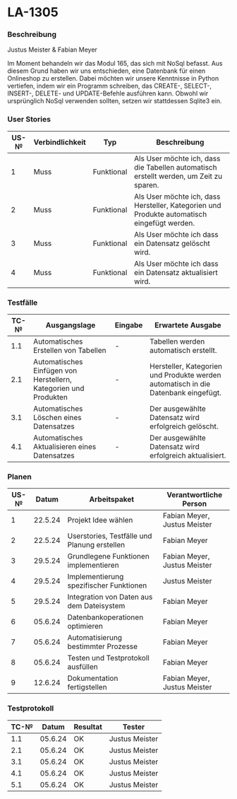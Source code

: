 # LA-1305

### Beschreibung

Justus Meister & Fabian Meyer

Im Moment behandeln wir das Modul 165, das sich mit NoSql befasst. Aus diesem Grund haben wir uns entschieden, eine Datenbank für einen Onlineshop zu erstellen. Dabei möchten wir unsere Kenntnisse in Python vertiefen, indem wir ein Programm schreiben, das CREATE-, SELECT-, INSERT-, DELETE- und UPDATE-Befehle ausführen kann. Obwohl wir ursprünglich NoSql verwenden sollten, setzen wir stattdessen Sqlite3 ein.

### User Stories

| US-№ | Verbindlichkeit | Typ        | Beschreibung                                                                                                                                                  |
| ---- | --------------- | ---------- | ------------------------------------------------------------------------------------------------------------------------------------------------------------- |
| 1    | Muss            | Funktional | Als User möchte ich, dass die Tabellen automatisch erstellt werden, um Zeit zu sparen.                                                                       |
| 2    | Muss            | Funktional | Als User möchte ich, dass Hersteller, Kategorien und Produkte automatisch eingefügt werden.                                                                  |
| 3    | Muss            | Funktional | Als User möchte ich dass ein Datensatz gelöscht wird.                                                                                                           |
| 4    | Muss            | Funktional | Als User möchte ich dass ein Datensatz aktualisiert wird.                                                                                                        |


### Testfälle

| TC-№ | Ausgangslage                                 | Eingabe                                          | Erwartete Ausgabe                               |
| ---- | -------------------------------------------- | ------------------------------------------------ | ------------------------------------------------ |
| 1.1  | Automatisches Erstellen von Tabellen           | -                                                | Tabellen werden automatisch erstellt.            |
| 2.1  | Automatisches Einfügen von Herstellern, Kategorien und Produkten | -                                              | Hersteller, Kategorien und Produkte werden automatisch in die Datenbank eingefügt. |
| 3.1  |  Automatisches Löschen eines Datensatzes                      | -                                                | Der ausgewählte Datensatz wird erfolgreich gelöscht. |
| 4.1  | Automatisches Aktualisieren eines Datensatzes                | -                                                | Der ausgewählte Datensatz wird erfolgreich aktualisiert. |



### Planen

| US-№ | Datum      | Arbeitspaket                            | Verantwortliche Person  |
| ---- | ---------- | --------------------------------------- | ----------------------- |
| 1    | 22.5.24    | Projekt Idee wählen                     | Fabian Meyer, Justus Meister |
| 2    | 22.5.24    | Userstories, Testfälle und Planung erstellen | Fabian Meyer            |
| 3    | 29.5.24      | Grundlegene Funktionen implementieren     | Fabian Meyer, Justus Meister |
| 4    | 29.5.24      | Implementierung spezifischer Funktionen   | Justus Meister          |
| 5    | 29.5.24      | Integration von Daten aus dem Dateisystem | Fabian Meyer           |
| 6    | 05.6.24      | Datenbankoperationen optimieren          | Fabian Meyer            |
| 7    | 05.6.24      | Automatisierung bestimmter Prozesse      | Fabian Meyer            |
| 8    | 05.6.24      | Testen und Testprotokoll ausfüllen       | Fabian Meyer            |
| 9    | 12.6.24      | Dokumentation fertigstellen      | Fabian Meyer, Justus Meister |

### Testprotokoll

| TC-№ | Datum   | Resultat | Tester         |
| ---- | ------- | -------- | -------------- |
| 1.1  | 05.6.24  | OK       | Justus Meister |
| 2.1  | 05.6.24  | OK       | Justus Meister |
| 3.1  | 05.6.24  | OK       | Justus Meister |
| 4.1  | 05.6.24  | OK       | Justus Meister |
| 5.1  | 05.6.24  | OK       | Justus Meister |


